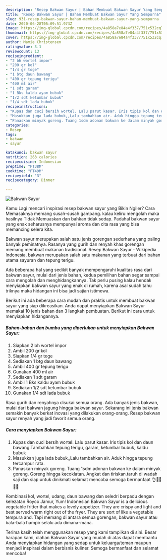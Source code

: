 ```yaml
---
description: "Resep Bakwan Sayur | Bahan Membuat Bakwan Sayur Yang Sempurna"
title: "Resep Bakwan Sayur | Bahan Membuat Bakwan Sayur Yang Sempurna"
slug: 931-resep-bakwan-sayur-bahan-membuat-bakwan-sayur-yang-sempurna
date: 2020-06-28T05:09:51.973Z
image: https://img-global.cpcdn.com/recipes/4a858a7e84a4f337/751x532cq70/bakwan-sayur-foto-resep-utama.jpg
thumbnail: https://img-global.cpcdn.com/recipes/4a858a7e84a4f337/751x532cq70/bakwan-sayur-foto-resep-utama.jpg
cover: https://img-global.cpcdn.com/recipes/4a858a7e84a4f337/751x532cq70/bakwan-sayur-foto-resep-utama.jpg
author: Mamie Christensen
ratingvalue: 3.1
reviewcount: 13
recipeingredient:
- "2 bh wortel impor"
- "200 gr kol"
- "1/4 gr toge"
- "1 btg daun bawang"
- "400 gr tepung terigu"
- "400 ml air"
- "1 sdt garam"
- "1 Bks kaldu ayam bubuk"
- "1/2 sdt ketumbar bubuk"
- "1/4 sdt lada bubuk"
recipeinstructions:
- "Kupas dan cuci bersih wortel. Lalu parut kasar. Iris tipis kol dan daun bawang.Tambahkan tepung terigu, garam, ketumbar bubuk, kaldu bubuk"
- "Masukkan juga lada bubuk,,Lalu tambahkan air. Aduk hingga tepung tercampur rata."
- "Panaskan minyak goreng. Tuang 1sdm adonan bakwan ke dalam minyak goreng. Goreng hingga kecoklatan. Angkat dan tiriskan.taruh di wadah saji dan siap untuk dinikmati selamat mencoba semoga bermanfaat 👌🙏😍😊💞"
categories:
- Resep
tags:
- bakwan
- sayur

katakunci: bakwan sayur 
nutrition: 263 calories
recipecuisine: Indonesian
preptime: "PT38M"
cooktime: "PT49M"
recipeyield: "3"
recipecategory: Dinner

---
```



![Bakwan Sayur](https://img-global.cpcdn.com/recipes/4a858a7e84a4f337/751x532cq70/bakwan-sayur-foto-resep-utama.jpg)

Kamu Lagi mencari inspirasi resep bakwan sayur yang Bikin Ngiler? Cara Memasaknya memang susah-susah gampang. kalau keliru mengolah maka hasilnya Tidak Memuaskan dan bahkan tidak sedap. Padahal bakwan sayur yang enak seharusnya mempunyai aroma dan cita rasa yang bisa memancing selera kita.

Bakwan sayur merupakan salah satu jenis gorengan sederhana yang paling banyak peminatnya. Rasanya yang gurih dan renyah khas gorengan memang membuat makanan tradisional. Resep Bakwan Sayur - Wikipedia Indonesia, bakwan merupakan salah satu makanan yang terbuat dari bahan utama sayuran dan tepung terigu.

Ada beberapa hal yang sedikit banyak mempengaruhi kualitas rasa dari bakwan sayur, mulai dari jenis bahan, kedua pemilihan bahan segar sampai cara mengolah dan menghidangkannya. Tak perlu pusing kalau hendak menyiapkan bakwan sayur yang enak di rumah, karena asal sudah tahu triknya maka hidangan ini bisa jadi sajian istimewa.


Berikut ini ada beberapa cara mudah dan praktis untuk membuat bakwan sayur yang siap dikreasikan. Anda dapat menyiapkan Bakwan Sayur memakai 10 jenis bahan dan 3 langkah pembuatan. Berikut ini cara untuk menyiapkan hidangannya.

<!--inarticleads1-->

##### Bahan-bahan dan bumbu yang diperlukan untuk menyiapkan Bakwan Sayur:

1. Siapkan 2 bh wortel impor
1. Ambil 200 gr kol
1. Siapkan 1/4 gr toge
1. Sediakan 1 btg daun bawang
1. Ambil 400 gr tepung terigu
1. Gunakan 400 ml air
1. Sediakan 1 sdt garam
1. Ambil 1 Bks kaldu ayam bubuk
1. Sediakan 1/2 sdt ketumbar bubuk
1. Gunakan 1/4 sdt lada bubuk


Rasa gurih dan renyahnya disukai semua orang. Ada banyak jenis bakwan, mulai dari bakwan jagung hingga bakwan sayur. Sekarang ini jenis bakwan semakin banyak berkat inovasi yang dilakukan orang-orang. Resep bakwan sayur renyah yang jadi favorit semua orang. 

<!--inarticleads2-->

##### Cara menyiapkan Bakwan Sayur:

1. Kupas dan cuci bersih wortel. Lalu parut kasar. Iris tipis kol dan daun bawang.Tambahkan tepung terigu, garam, ketumbar bubuk, kaldu bubuk
1. Masukkan juga lada bubuk,,Lalu tambahkan air. Aduk hingga tepung tercampur rata.
1. Panaskan minyak goreng. Tuang 1sdm adonan bakwan ke dalam minyak goreng. Goreng hingga kecoklatan. Angkat dan tiriskan.taruh di wadah saji dan siap untuk dinikmati selamat mencoba semoga bermanfaat 👌🙏😍😊💞


Kombinasi kol, wortel, udang, daun bawang dan seledri berpadu dengan kelezatan Royco Jamur, Yum! Indonesian Bakwan Sayur is a delicious vegetable fritter that makes a lovely appetizer. They are crispy and light and best served warm right out of the fryer. They are sort of like a vegetable tempura and. Tapi memang di antara semua gorengan, bakwan sayur atau bala-bala hampir selalu ada dimana-mana. 

Terima kasih telah menggunakan resep yang kami tampilkan di sini. Besar harapan kami, olahan Bakwan Sayur yang mudah di atas dapat membantu Anda menyiapkan hidangan yang sedap untuk keluarga/teman maupun menjadi inspirasi dalam berbisnis kuliner. Semoga bermanfaat dan selamat mencoba!
